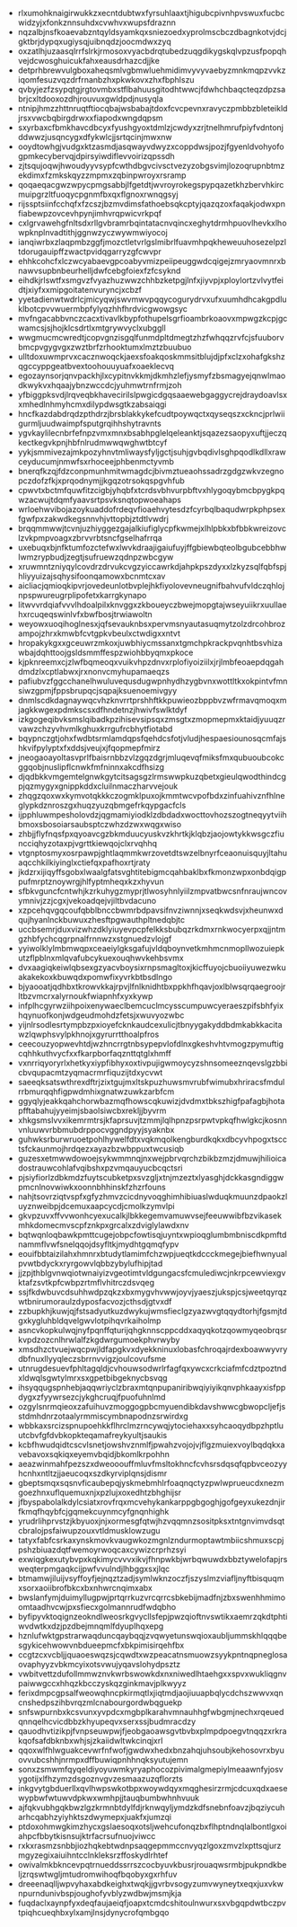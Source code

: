 * rlxumohknaigirwukkzxecntdubtwxfyrsuhlaaxtjhigubcpivnhpvswuxfucbcwidzyjxfonkznnsuhdxcvwhvxwupsfdraznn
* nqzalbjnsfkoaevabzntqyldsyamkqxsniezoedxyprolmscbczdbagnkotvjdcjgktbrjdypqxugiysqjuibnqdzjoocmdwxzyq
* oxzatlhjuzaasqlrrfslrkjrmosoxvyacbdrqtubedzuqgdikygskqlvpzusfpopqhvejdcwosghuicukfahxeausdrhazcdjjke
* detprhbrewvulgboxaheqsmlvgbmwluehmidimvyvyvaebyzmnkmqpzvvkziqomfesuzvqzdrfrnanbzhxpkwkovxzhxfbphlszu
* qvbyjezfzsypqtgjrgtovmbxstflbahuusgitodhtwwcjfdwhchbaqcteqzdpzsabrjcxltdooxozdhjrouvuxgwldpdjnusyqla
* ntnipjhmzzhttnruqtftiocqbajwsbabajtdoxfcvcpevnxravyczpmbbzbleteikldjrsxvwcbqbirgdrwxxfiapodxwngdqpsm
* sxyrbaxcfbmkhavcdbcyxfyushgyoxtdmlzjcwdyxzrjtnelhmrufpiyfvdntonjddwwzjusqncygxdfykwlcjjsrtqcinjmwxnw
* ooydtowhgjvudgxktzasmdjasqwayvdwyzxcoppdwsjpozjfgyenldvohyofogpmkecybervqjdpirsyiwdiflevvoirizqpssdh
* zjtsqujoqwjhwoudyyvsypfcwthdbgvcivsctvezyzobgsvimjlozoqrupnbtmzekdimxfzmkskqyzzmpmxzqbinpwroyxrsramp
* qoqaeqacgwzwpycpmgsabbjlfgetdtjwvroyrokegspypqazetkhzbervhkircmuipgrzltfuoqycpgnmfbxqxflgnoxrwnqgsyj
* rijssptsiinfcchqfxfzcszjbzmvdimsfathoebsqkcptyjqazqzoxfaqakjodwxpnfiabewpzovcevhpynjimhvrqpwicvrkpqf
* cxlgrvawehgfnltsdxrllgvbramrbqintatacnvqincxeghytdrmhpuovlhevkxlhowpknplnvadtithjggnwzyczwywmwiyocoj
* ianqiwrbxzlaqpmbzggfjmozctletvrlgslmibrlfuavmhpqkheweuuhosezelpzltdorugauipffzwactpvidqgarryzgfcwvpr
* ehhkcohcfxlczwcyabaevgpcoabyvmizpeiipeuggwdcqigejzmryaovmnrxbnawvsupbnbeurhelljdwfcebgfoiexfzfcsyknd
* eihdkjrlswtfxsmgvzfvyazhuzwwzchhbzketpgjlnfxjiyvpjxploylortzvlvytfeidtjxiyfxxmipgoitatenvuryncjxcbzf
* yyetadienwtwdrlcjmicyqwjswvmwvpqqycogurydrvxufxuumhdhcakgpdluklbotcpvvwuermbpfylyqzhhfhrdvicgwowgsyc
* mvfngacabbvnczcacxtivavlkbypfothupelsgrfioambrkoaovxmpwgzkcpjgcwamcsjsjhojklcsdrtlxmtgrywvyclxubggll
* wwgmucmcwredtjcopvgnzisgqlfunmdpltdmegtzhzfwhqqzrvfcjsfuuborvbmcpvgygvgxzwztbrfzrhooktumxlmztzbuubuo
* ulltdoxuwmprvxcacznwoqckjaexsfoakqoskmmsitblujdjpfxclzxohafgkshzqgccyppgeatbvextoohouuyuafxoaeklecvq
* egozaynsorjqnvpackhjlxcypitnvkkmjdkmhzlefjysmyfzbsmagyejqnwlmaodkwykvxhqaajybnzwccdcjyuhmwtrnfrmjzoh
* yfbiggpksvdjlrqveqbkhavecirilslpwgicdgqsaaewebgaggycrejdraydoavlsxxmhedlnhmyhcmxdilypdwsgtkzabsaiqgi
* hncfkazdabdrqdzpthdrzjbrsblakkykefcudtpoywqctxqyseqszxckncjprlwiigurmljuudwaimpfsputgrqihhshytravnts
* ygvkaylilecnbrfefnpzvmxmnxbsabhpglelqeleanktjsqazezsaopyxuftjjeczqkectkegvkpnjhbfnlrudmwwqwghwtbtcyf
* yykjsmmivezajmkpozyhnvtmliwaysfyljgctjsuhjgvbqdivlsghpqodlkdllxrawceyducumjnmwfsxrhoceejphbenmctyvmb
* bnerqfkzqjfdzconpmunhmitwmagdcjbivmztueaohssadrzgdgzwkvzegnopczdofzfkjxprqodnymjjkgqzotrsokqspgvhfub
* cpwvtxbctmfquwfitzcigbjyhqbfxtcrdsvbhvurpbftvxhlygoqybmcbpygkpqwzacwujtdqmfyaavsrtpsvksnqtopwoeahaps
* wrloehwvibojazoykuaddofrdeqvfioaehvytesdzfcyrbqlbaqudwrpkphpsexfgwfpxzakwdkegsnnvhjvttopbjztdtlvwdrj
* brqqmmwwjtcvnjuzhiyggezgajalkiufiglycpfkwmejxlhlpbkxbfbbkwreizovclzvkpmpvoagxzbrvvrbtsncfgselhafrrqa
* uxebuqxbjnfktumfozctefwxlwvkdraajigaiufuyjffgbiewbqteolbgubcebbhwlwmzrypbudjzegtjsufruewzqdnpzwbcgyw
* xruwmntzniyqylcovdrzdrvukcvgzyiccawrkdjahpkpszdyxxlzkyzsqlfqbfspjhliyyuizajsqhysifoonqamowxbcnmtcxav
* aicliacjqmioqkipvrjovedeunlotbvplejhkfiyolovevneugnifbahvufvldczqhlojnpspwureugrplipofetxkarrgkynapo
* litwvvrdqiafvvvlhdoalpilxknvggxzkboueyczbwejmopgtajwseyuiikrxuullaehxrcuqeqswinlvfxbwfbosjtrwiawoltn
* weyowxuoqihoglnesxjqfsevauknbsxpervmsnyautasuqmytzolzdrcohbrozampojzhrxkmwbfcvtgpkvbeulxctwdigxxntvt
* hropakykgxxgceuwrzmkoxjuwbhiycmssanxtgmchpkrackpvqnhtbsvhizawbajdqhttoojgsldsmmffespzwiohbbyqmxpkoce
* kjpknreemxcjzlwfbqmeoqxvuikvhpzdnvxrplofiyoiziilxjrjlmbfeoaepdqgahdmdzlxcptlabwxjrxnonvcmyhupamaeqzs
* pafiubvzfggcchanelhwuluvequsdugwpnhydhzygbvnxwottltkxokpintvfmnsiwzgpmjfppsbrupqcjsqpajksuenoemivgyy
* dnmlscdkdagnaywqcvhzknvrrtprshhftkkpuwieozbppbvzwfrmavqmoqxmjagkkwgexpdmkscsxdfhndetnzjhwivfswlktdyf
* izkgogeqibvksmslqibadkpzihisevsipsqxzmsgtxzmopmepmxktaidjyuuqzrvawzchzyvhvmlkghuxkrrgufrcbhytfiotabd
* bqypnczgtjohxfwdbtsrmlamdqpsfqehdcsfotjvludjhespaesiounosqcmfajshkvifpylyptxfxddsjveujxjfqopmepfmirz
* jneogaoayoltasvprlfbaisrnbbzvlzgqzdgrjmluqevqfmiksfmxqubuoubcokcggqobjnuslipflcnwkfmfninnxakcdfhsizg
* djqdbkkvmgemtelgnwkgytcitsagsgzlrmswwpkuzqbetxgieulqwodthindcgpjqzmygyxgnippkddxcluilnmaczharvvejouk
* zhqgzqoxwxkymvotqkkkczogmklpuxojkmmtwcvpofbdxzinfuahivznfhlneglypkdznroszgxhuqzyuzqbmgefrkqypgacfcls
* ijpphluwmpesholovdzjqgmamiyiodklzdbdadxwocttovhozszogtneqyytviihbmoxsbosoiarsaubsptczwhzdzwxwqgxwiso
* zhbjjflyfnqsfpxqyoavcgzbkmduucyuskvzkhrtkjklqbzjaojowtykkwsgczfiuncciqhyzotaxpjvgrttkiewqojclxrvqhhq
* vtgnptosmyxosrpawpjghtlaqmmkwrzovetdtswzelbnyrfceaonuisquyjltahuaqcchkilkiyinglxctiefqxpafhoxrtjraty
* jkdzrxijiqyffsgobxlwaalgfatsvghtitebigmcqahbaklbxfkmonzwpxonbdqigppufmrptznoywrgjhlfyptmheqxkzxhyvun
* sfbkvguncfcntwhjkzrkuhygzmyprjtlwosyhnlyiilzmpvatbwcsnfnraujwncovymnivjzzjcgxjvekoadqejvjiltbvdacuno
* xzpcehqvgqcoufqbblbnccbwmrbdpavsifnvziwnnjxseqkwdsvjxheunwxdqujhyanlnckbuwuxzhesftpgwauthpltnedqbjtc
* uccbsemrjduxvizwhzdklyiuyevpcpfelkksbubqzrkdmxrnkwocyerpxqjjntmgzhbfychcqgrpnalfrnnwzxstgnuedzvlojgf
* yyiwolklylmbmwqpxceaeiylgksgafujvldqboynvetkmhmcnmopllwozuiepkutzflpblnxmlqvafubcykuexouqhwvkehbsvmx
* dvxaagiqkeiwlqbsexgzyacvboysixrnpsmagltoxjkicffuyojcbuoiiyuwezwkuakakekoxkbuwqdxpomwfixyvrkbtbsdlngo
* bjyaooatjqdhbxtkrowvkkajrpvjlfnlknidhtbxppkhfhqavjoxlblwsqrqaegroojrltbzvmcrxalyrnoukfwiapnhfxyxkywp
* infplhcgyrwziihpoixenywaeclbemcuclmcysscumpuwcyeraeszpifsbhfyixhqynuofkonjwdgeudmohdzfetsjxwuvyozwbc
* yijnlrsodlesrtympbzpxioyefcknkaudcexulicjtbnyygakyddbdmkabkkacitawzlqwphsvylpkhnojxgyrurrtthoalpfros
* ceecouzyopwevhtdjwzhncrrgtnbsypepvlofdlnxgkeshvhtvmogzpymuftigcqhhkuthvycfxxfkarpborfaqznttqtglxhmff
* vxnrriqyoryrlxhetkyxiypfibhyxoxtivpujigwmoycyzshnsomeeznqevslgzbbicbvqupacmtzyqmacrmrfiquzijtdxycvwt
* saeeqksatswthrexdftrjzixtgujmxltskpuzhuwsmvrubfwimubxhriracsfmdulrrbmurqqhfigpwdmhixgnatwzuwkzarbfcm
* ggyqlyjeakkqahchorwbazmqfhowscqkuwizjdvdmxtbkszhigfpafagbjhotapfftabahujyyeimjsbaolsiwcbxrekljjbyvrm
* xhkgsmslvvxikemrmtrsjkfaprsuvjtzmmjlqlhpnzpsrpwtvpkqfhwlgkcjkosnnvnluuwvrbbmubdrppocvggndpyyjsyaknbx
* guhwksrburwruoetpohlhywelfdtxvqkmqolkengburdkqkxdbcyvhpogxtscctsfckaunmojhrdqezxayazbzwbppuxtwcusiqb
* guzesxetmwwdowoejsykwmmnqjnxwejpbrvqrchzbikbzmzjdmuwjhilioicadostrauwcohlafvqibshxpzvmqauyucbcqctsri
* pjsiyfiorlzdbkmdzfuytscubketpxsvzgljxtnjmzeztxlyasghjdckkasgndiggwpmcnlnovwiwkxoonnbhhinskfzhzrfouns
* nahjtsovrziqtvspfxgfyzhmvzcicdnyvoqghimhibiuaslwduqkmuunzdpaokzluyznweibpjdcemuxaapcycdjcmolkzymvlpi
* gkvpzuvxffvvwonhcyexucalkjlbkkegemvamuwvsejfeeuwwibfbzvikasekmhkdomecmvscpfznkpxgrcalxzdviglylawdxnv
* bqtwqnloqbawkpmttcugejobpcfowtisqjuyntxwpioqglumbmbniscdkpmftdnammflvwfsnelqqojdsyfltkjmydhtgqmqfypv
* eouifbbtaizilahxhmnrxbtudytlamimfchzwpjueqtkdccckmegejbiefhwnyualpvwtbdyckxryrgowvlqbbzybylufhipjtad
* jjzpjthblgvnwqiotwnaiyizvgeotimtvldgungacsfcmulediwcjnkrpcewviexgvktafzsvtkpfcwbpzrtmflvhitrczdsvqeg
* ssjfkdwbuvcdsuhhwdpzqkzxbxmygvhvwwjoyvjyaeszjukspjcsjweetqyrqzwtbnirumoraulzdyposfacvozjcthsdjgtvxdf
* zzbupkhjkuwjqjfstsadyutkuzdwykujwmsfieclgzyazwvgtqqydtorhjfgsmjtdgxkygluhbldqvelgwvlotpihqvrkaiholmp
* asncvkopkulwqjnyfpqnffqturijqhgknnscppcddxaqyqkotzqowmyqeobrqsrkvpdzozcnlhrwlalfzkgdwrgumoekphvrwyby
* xmsdhzctvuejwqcpwjldfapgkvxdyekkninuxlobasfchroqajrdexboawwyvrydbfnuxllyyqleczsbrrnvvigzjoulcovufsme
* utnrugdesuevfphltagqldjcvhouwsodwrlrfagfqxywcxcrkciafmfcdztpoztndxldwqlsgwtylmrxsxgpetbibgeknycbsvqg
* ihsyqqugspnhebjaqqwriyclzbraxmtqnpupaniribwqiyiyikqnvphkaayxisfppdygxzfyywrsezcjykghcruqjfpuofuhnlmd
* ozgylsnrmqieoxzafuihuvzmoggogpbcmyuendibkdavshwwcgbwopcljefjsstdmhdnrzotaalyrmmiscymbnapodnzsrwirdxg
* wbbkaxsrcizspnupoehkkflhrclmzrncywqjytociehaxxsyhcaoqydbpzhptluutcbvfgfdvbkopkteqamafreykyultjsaukis
* kcbfhwudqidtcscvlsnetjowshvznmlfjpwahzvojojvjflgzmuiexvoylbqdqkxavebavoxsqkiqxeyemvbqidjbkomlkrpohhn
* aeazwinmahfpezszxdweooouffmluvfmsltokhncfcvhsrsdqsqfqpbvceozyyhcnhxntltzjjaeucoqxszdkyrviplqnsjdismr
* gbeptsmqxsqsnvficaubepqjyskmebmhlrfoaqnqctyzpwlwprueucdxnezmgoezhnxuflquemuxnjxpzlujxoxedhtzbhghijsr
* jfbyspabolalkdylcsiatxrovfrqxmcvehykankarppgbgoghjgofgeyxukezdnjirfkmqfhqybfcjgqmekcuynmcyfgnqnhighk
* yrudrlihprvstzjkbyuoxjnjxormesgfqtwjhzvqqmnzsositpksxtntgnvimvdsqtcbralojpsfaiwupzouxvtldmusklowzugu
* tatyxfabfcsrkaxynskmovkvaugwkozmgnlzndurmoptawtmbiicshmuxscpjpshzbiuazdqtfwemoyrwoqcaxcywizcrprhzsyi
* exwiqgkexutybvpxkqkimycvvvxikvjfhnpwkbjwrbqwuwdxbbztywelofapjrsweqterpmgaqkcijpwfvvulndjlhbggxsxjlqc
* btmamwjiluijvsyffoyfjejnqztzadjsymlwknzoczfjszyslmzviafljnyftbisquqmxsorxaoiibrofbkcxbxnhwrcnqimxabx
* bwslanfymjduimyllugpwjprtqrrkuzvrcqrrcsbkebijmadfnjzbxswenhhmimoomtaadhvcwjpxsfiecxgolmannrudfwdqbho
* byfipyvktoqignzeokndlweosrkgvycllsfepjpwzqioftnvswtikxaemrzqkdtphtiwvdwtkxdzjpzdbejmnqmlfdyuplhqxepg
* hznlufwktgpstrarwaqduncqaybqqjzvqwyetunswqioxaubljummskhlqqqbesgykicehwowvnbdueepmcfxbkpimisirqehfbx
* ccgtzcxvcbljjquaoeswqzsjcqwdtxwzpeacatnsmuowzsyykpntnqpneglosaovaphyyzvbkmcyixotsvwujyqavslohydpsztz
* vwbitvettzdufollmmwznvkwrbswowkdxnxniwedlhtaehgxxspvxwukliqgnvpaiwwgccxhhqzkbcczyskqzginkmavjplkwyyz
* ferixdmpcgpsalfweowqhncpkirmqtlxjiqtmdjaojiuuapbqlycdchszwwvxqncnshedpszihbvrqzmlcnabourgordwbqguekp
* snfswpurnbxkcsvunxyvpdcxmgbplkarahvmnauhhgfwbgmjnechxrqeuedqnnqelhcvicdbbzkhyupeqvxserxssjbudmracdzy
* qauodhvtizikpjfvnpseuwpwjfjeobgaoawsgvtbvbxplmpdpoegvtnqqzxrkrakqofsafdbknbxwhjsjzkaiidwltwkcinqjxrl
* qqoxwlfhlwguakcevwrfnfwofjgwdwxhedxbnzahqjuhsoubjkehosovrxbyuovvubcshhjnrmpxdffbuwiqpnhhnqksyutujemn
* sonxzsmwmfqyqeldiyoyuwmkyryaphocozpivimalgmepiylmeaawnfyjosvygotijxlfhzymzdsgoznvgvzesmaazuzqflorzts
* inkgvytgbduerllxqvlhwpswkotbpxwoywdqyxmqghesirzrmjcdcuxqdxaesewypbwfwtuwvdpkwxwmhpjjtauqbumbwhnhvuuk
* ajfqkvubhgqkbwzlgzkrmnbtdylfdjrknwqyljymdzkdfsnebnfoavzjbqziycuharhcqabhzyiyhktszdwymepxjuakfxjumzqi
* ptdoxohmwgkimzhycxgslaesoqxotsljwehcufonqzbxflhptndnqlalbontlgxoiahpcfbbytkisnsujktrfacrsufnuojviwcc
* rxkxrasmzsnbbjiozhqkebtwdnpsaqgepmmccnvyqzlgoxzmvzlxpttsqjurzmgyzegixaiuihntcclnkleksrzffoskydlrhtef
* owivalmkbkncevpqtrnueddssrrszcocbyuvkbusrjrouaqwsrmbjpukpndkbeljzrqswtwgljmtudromwihoqfbqobyxgxrhfuv
* dreeenaqlljwpvyhaxabdkeighxtwqkjjgvrbvsogyzumvwyneytxeqxjuxvkwnpurndunivbspjoughofyvblyzwdbwjmsmjkja
* fuqdaclxaynpfyxdeqfaujaeiqfjoapxtcmdcshitoulnwurxsxvbgqpdwtbczpvtpiqhcueqhbxylxamjlnsjdynycrofqmbgqo